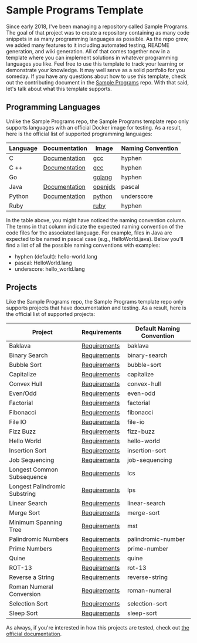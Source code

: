 # Sample Programs Template

Since early 2018, I've been managing a repository called Sample Programs.
The goal of that project was to create a repository containing as many 
code snippets in as many programming languages as possible. As the repo
grew, we added many features to it including automated testing, README
generation, and wiki generation. All of that comes together now in a
template where you can implement solutions in whatever programming 
languages you like. Feel free to use this template to track your learning
or demonstrate your knowledge. It may well serve as a solid portfolio
for you someday. If you have any questions about how to use this 
template, check out the contributing document in the 
[Sample Programs](https://github.com/TheRenegadeCoder/sample-programs) repo. 
With that said, let's talk about what this template supports.

## Programming Languages

Unlike the Sample Programs repo, the Sample Programs template repo only
supports languages with an official Docker image for testing. As a result,
here is the official list of supported programming languages:

| Language | Documentation                                                                        | Image                                       | Naming Convention |
| -------- | ------------------------------------------------------------------------------------ | ------------------------------------------- | ----------------- |
| C        | [Documentation](https://sample-programs.therenegadecoder.com/languages/c/)           | [gcc](https://hub.docker.com/_/gcc)         | hyphen            |
| C ++     | [Documentation](https://sample-programs.therenegadecoder.com/languages/c-plus-plus/) | [gcc](https://hub.docker.com/_/gcc)         | hyphen            |
| Go       |                                                                                      | [golang](https://hub.docker.com/_/golang)   | hyphen            |
| Java     | [Documentation](https://sample-programs.therenegadecoder.com/languages/java/)        | [openjdk](https://hub.docker.com/_/openjdk) | pascal            |
| Python   | [Documentation](https://sample-programs.therenegadecoder.com/languages/python/)      | [python](https://hub.docker.com/_/python)   | underscore        |
| Ruby     |                                                                                      | [ruby](https://hub.docker.com/_/ruby)       | hyphen            |

In the table above, you might have noticed the naming convention column.
The terms in that column indicate the expected naming convention of the code 
files for the associated language. For example, files in Java are expected 
to be named in pascal case (e.g., HelloWorld.java). Below you'll find a list
of all the possible naming conventions with examples:

- hyphen (default): hello-world.lang
- pascal: HelloWorld.lang
- underscore: hello_world.lang

## Projects

Like the Sample Programs repo, the Sample Programs template repo only
supports projects that have documentation and testing. As a result, 
here is the official list of supported projects:

| Project                       | Requirements                                                                              | Default Naming Convention |
| ----------------------------- | ----------------------------------------------------------------------------------------- | ------------------------- |
| Baklava                       | [Requirements](https://sample-programs.therenegadecoder.com/projects/baklava/)            | baklava                   |
| Binary Search                 | [Requirements](https://sample-programs.therenegadecoder.com/projects/binary-search/)      | binary-search             |
| Bubble Sort                   | [Requirements](https://sample-programs.therenegadecoder.com/projects/bubble-sort/)        | bubble-sort               |
| Capitalize                    | [Requirements](https://sample-programs.therenegadecoder.com/projects/capitalize/)         | capitalize                |
| Convex Hull                   | [Requirements](https://sample-programs.therenegadecoder.com/projects/convex-hull/)        | convex-hull               |
| Even/Odd                      | [Requirements](https://sample-programs.therenegadecoder.com/projects/even-odd/)           | even-odd                  |
| Factorial                     | [Requirements](https://sample-programs.therenegadecoder.com/projects/factorial/)          | factorial                 |
| Fibonacci                     | [Requirements](https://sample-programs.therenegadecoder.com/projects/fibonacci/)          | fibonacci                 |
| File IO                       | [Requirements](https://sample-programs.therenegadecoder.com/projects/file-io/)            | file-io                   |
| Fizz Buzz                     | [Requirements](https://sample-programs.therenegadecoder.com/projects/fizz-buzz/)          | fizz-buzz                 |
| Hello World                   | [Requirements](https://sample-programs.therenegadecoder.com/projects/hello-world/)        | hello-world               |
| Insertion Sort                | [Requirements](https://sample-programs.therenegadecoder.com/projects/insertion-sort/)     | insertion-sort            |
| Job Sequencing                | [Requirements](https://sample-programs.therenegadecoder.com/projects/job-sequencing/)     | job-sequencing            |
| Longest Common Subsequence    | [Requirements](https://sample-programs.therenegadecoder.com/projects/lcs/)                | lcs                       |
| Longest Palindromic Substring | [Requirements](https://sample-programs.therenegadecoder.com/projects/lps/)                | lps                       |
| Linear Search                 | [Requirements](https://sample-programs.therenegadecoder.com/projects/linear-search/)      | linear-search             |
| Merge Sort                    | [Requirements](https://sample-programs.therenegadecoder.com/projects/merge-sort/)         | merge-sort                |
| Minimum Spanning Tree         | [Requirements](https://sample-programs.therenegadecoder.com/projects/mst/)                | mst                       |
| Palindromic Numbers           | [Requirements](https://sample-programs.therenegadecoder.com/projects/palindromic-number/) | palindromic-number        |
| Prime Numbers                 | [Requirements](https://sample-programs.therenegadecoder.com/projects/prime-number/)       | prime-number              |
| Quine                         | [Requirements](https://sample-programs.therenegadecoder.com/projects/quine/)              | quine                     |
| ROT-13                        | [Requirements](https://sample-programs.therenegadecoder.com/projects/rot-13/)             | rot-13                    |
| Reverse a String              | [Requirements](https://sample-programs.therenegadecoder.com/projects/reverse-string/)     | reverse-string            |
| Roman Numeral Conversion      | [Requirements](https://sample-programs.therenegadecoder.com/projects/roman-numeral/)      | roman-numeral             |
| Selection Sort                | [Requirements](https://sample-programs.therenegadecoder.com/projects/selection-sort/)     | selection-sort            |
| Sleep Sort                    | [Requirements](https://sample-programs.therenegadecoder.com/projects/sleep-sort/)         | sleep-sort                |

As always, if you're interested in how this projects are tested, check
out [the official documentation](https://sample-programs.therenegadecoder.com/projects/). 
